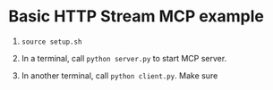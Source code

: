 # Basic HTTP Stream MCP example

1. `source setup.sh`

2. In a terminal, call `python server.py` to start MCP server.

3. In another terminal, call `python client.py`. Make sure 